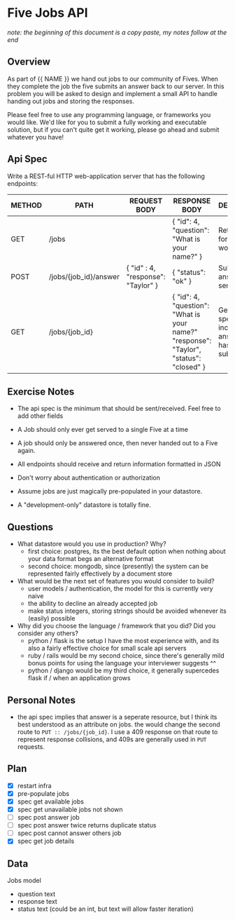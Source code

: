 # Five Jobs API

_note: the beginning of this document is a copy paste, my notes follow at the end_

## Overview

As part of {{ NAME }} we hand out jobs to our community of Fives. When they complete the job the five submits an answer back to our server. In this problem you will be asked to design and implement a small API to handle handing out jobs and storing the responses.

Please feel free to use any programming language, or frameworks you would like. We'd like for you to submit a fully working and executable solution, but if you can't quite get it working, please go ahead and submit whatever you have!

## Api Spec

Write a REST-ful HTTP web-application server that has the following endpoints:

| METHOD | PATH                  | REQUEST BODY                       | RESPONSE BODY                                                                          | DESCRIPTION                                                        |
| ------ | --------------------- | ---------------------------------- | -------------------------------------------------------------------------------------- | ------------------------------------------------------------------ |
| GET    | /jobs                 |                                    | { "id": 4, "question": "What is your name?" }                                          | Returns a job for the five to work on                              |
| POST   | /jobs/{job_id}/answer | { "id" : 4, "response": "Taylor" } | { "status": "ok" }                                                                     | Submits the answer to the server.                                  |
| GET    | /jobs/{job_id}        |                                    | { "id": 4, "question": "What is your name?" "response": "Taylor", "status": "closed" } | Gets a specific job including the answer if it has been submitted. |

## Exercise Notes

- The api spec is the minimum that should be sent/received. Feel free to add other fields
- A Job should only ever get served to a single Five at a time
- A job should only be answered once, then never handed out to a Five again.
- All endpoints should receive and return information formatted in JSON

- Don't worry about authentication or authorization
- Assume jobs are just magically pre-populated in your datastore.
- A "development-only" datastore is totally fine.

## Questions

- What datastore would you use in production? Why?
  - first choice: postgres, its the best default option when nothing about your data format begs an alternative format
  - second choice: mongodb, since (presently) the system can be represented fairly effectively by a document store
- What would be the next set of features you would consider to build?
  - user models / authentication, the model for this is currently very naive
  - the ability to decline an already accepted job
  - make status integers, storing strings should be avoided whenever its (easily) possible
- Why did you choose the language / framework that you did? Did you consider any others?
  - python / flask is the setup I have the most experience with, and its also a fairly effective choice for small scale api servers
  - ruby / rails would be my second choice, since there's generally mild bonus points for using the language your interviewer suggests ^^
  - python / django would be my third choice, it generally supercedes flask if / when an application grows

## Personal Notes

- the api spec implies that answer is a seperate resource, but I think its best understood as an attribute on jobs. the would change the second route to `PUT :: /jobs/{job_id}`. I use a 409 response on that route to represent response collisions, and 409s are generally used in `PUT` requests.

## Plan

- [x] restart infra
- [x] pre-populate jobs
- [x] spec get available jobs
- [x] spec get unavailable jobs not shown
- [ ] spec post answer job
- [ ] spec post answer twice returns duplicate status
- [ ] spec post cannot answer others job
- [x] spec get job details

## Data

Jobs model

- question text
- response text
- status text (could be an int, but text will allow faster iteration)
